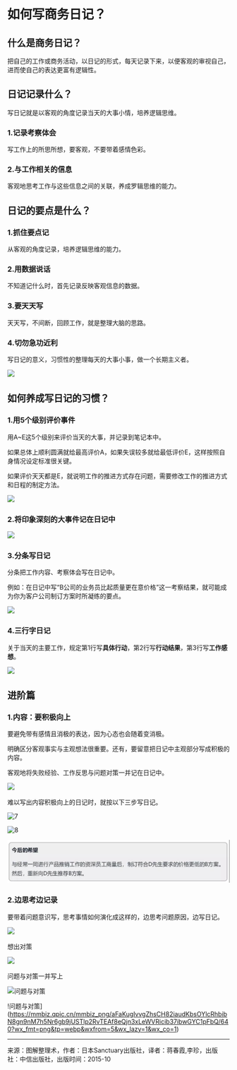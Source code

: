 # 如何写商务日记？

## 什么是商务日记？
把自己的工作或商务活动，以日记的形式，每天记录下来，以便客观的审视自己，进而使自己的表达更富有逻辑性。

## 日记记录什么？
写日记就是以客观的角度记录当天的大事小情，培养逻辑思维。

### 1.记录考察体会
写工作上的所思所想，要客观，不要带着感情色彩。

### 2.与工作相关的信息
客观地思考工作与这些信息之间的关联，养成罗辑思维的能力。

## 日记的要点是什么？

### 1.抓住要点记
从客观的角度记录，培养逻辑思维的能力。

### 2.用数据说话
不知道记什么时，首先记录反映客观信息的数据。

### 3.要天天写
天天写，不间断，回顾工作，就是整理大脑的思路。

### 4.切勿急功近利
写日记的意义，习惯性的整理每天的大事小事，做一个长期主义者。

![](https://mmbiz.qpic.cn/mmbiz_png/aFaKugIvvgZhsCH82iaudKbsOYlcRhbibNBbBobLkrPtvcoPz2icM23ick7ZZibYLstCAIxYPJWTzIoLXbnpHFDLxNw/640?wx_fmt=png&tp=webp&wxfrom=5&wx_lazy=1&wx_co=1)

## 如何养成写日记的习惯？

### 1.用5个级别评价事件
用A~E这5个级别来评价当天的大事，并记录到笔记本中。

如果总体上顺利圆满就给最高评价A，如果失误较多就给最低评价E，这样按照自身情况设定标准很关键。

如果评价天天都是E，就说明工作的推进方式存在问题，需要修改工作的推进方式和日程的制定方法。

![](https://mmbiz.qpic.cn/mmbiz_png/aFaKugIvvgZhsCH82iaudKbsOYlcRhbibNLfjKLywadonQiapIJpfm15GuO81tPEOvlqp8rRkbdaAHnDAV3aKZYwA/640?wx_fmt=png&tp=webp&wxfrom=5&wx_lazy=1&wx_co=1)

### 2.将印象深刻的大事件记在日记中

![](https://mmbiz.qpic.cn/mmbiz_png/aFaKugIvvgZhsCH82iaudKbsOYlcRhbibNy7iacnDrrRsCrxxicHNJ6vzASzaia4at2EnGg4onzqrHwksF1csQARwwQ/640?wx_fmt=png&tp=webp&wxfrom=5&wx_lazy=1&wx_co=1)

### 3.分条写日记
分条把工作内容、考察体会写在日记中。

例如：在日记中写“B公司的业务员比起质量更在意价格”这一考察结果，就可能成为你为客户公司制订方案时所凝练的要点。

![](https://mmbiz.qpic.cn/mmbiz_png/aFaKugIvvgZhsCH82iaudKbsOYlcRhbibNn3e1avXvYUM89laU03bms4U66Wic8CPNycKKGraOUYnNwCqias9neK1w/640?wx_fmt=png&tp=webp&wxfrom=5&wx_lazy=1&wx_co=1)

### 4.三行字日记
关于当天的主要工作，规定第1行写**具体行动**，第2行写**行动结果**，第3行写**工作感想**。

![](https://mmbiz.qpic.cn/mmbiz_png/aFaKugIvvgZhsCH82iaudKbsOYlcRhbibNW04ylCxTKTIIHiaY5PzzAp82qtM02Griacm0RNIicdmpJLNwpFeUtsu2Q/640?wx_fmt=png&tp=webp&wxfrom=5&wx_lazy=1&wx_co=1)

## 进阶篇
### 1.内容：要积极向上
要避免带有感情且消极的表达，因为心态也会随着变消极。

明确区分客观事实与主观想法很重要。还有，要留意把日记中主观部分写成积极的内容。

客观地将失败经验、工作反思与问题对策一并记在日记中。

![](https://mmbiz.qpic.cn/mmbiz_png/aFaKugIvvgZhsCH82iaudKbsOYlcRhbibNjn4ZbdfoloeydibLic0kMdG0QOrdF1VEanTGVY3uruNnvGzN7u5qWDJA/640?wx_fmt=png&tp=webp&wxfrom=5&wx_lazy=1&wx_co=1)

难以写出内容积极向上的日记时，就按以下三步写日记。

![7](https://mmbiz.qpic.cn/mmbiz_png/aFaKugIvvgZhsCH82iaudKbsOYlcRhbibNqNWqgyGRVicU9EVjjIxn2ke3RzWURmBNFtwA8pianYVYiaxQ4I9WPv4lg/640?wx_fmt=png&tp=webp&wxfrom=5&wx_lazy=1&wx_co=1)

![8](https://mmbiz.qpic.cn/mmbiz_png/aFaKugIvvgZhsCH82iaudKbsOYlcRhbibNDNzTIbt34T5qyLoIib6dIkaB9eUx3oHl1j1KdKOTWERPZptmJIzELOg/640?wx_fmt=png&tp=webp&wxfrom=5&wx_lazy=1&wx_co=1)

![9](images/today3.jpg)

### 2.边思考边记录
要带着问题意识写，思考事情如何演化成这样的，边思考问题原因，边写日记。

![](https://mmbiz.qpic.cn/mmbiz_png/aFaKugIvvgZhsCH82iaudKbsOYlcRhbibNPibqAXibuia2KLYLmCMmVt5HbG4UxQsvMvqws2eLdA2LE7QOJtVJ1lQMQ/640?wx_fmt=png&tp=webp&wxfrom=5&wx_lazy=1&wx_co=1)

想出对策

![](https://mmbiz.qpic.cn/mmbiz_png/aFaKugIvvgZhsCH82iaudKbsOYlcRhbibNWTa96SCSQade8g7AyusAaMlABEPuDIachBwktASHhXAAnyZXp5TmQg/640?wx_fmt=png&tp=webp&wxfrom=5&wx_lazy=1&wx_co=1)

问题与对策一并写上

![问题与对策](https://mmbiz.qpic.cn/mmbiz_png/aFaKugIvvgZhsCH82iaudKbsOYlcRhbibN1obzM8TbiaYMP8nYVWZg47ib40VlJ6SFL38XDTSCGEHjLRKDah7ed8AQ/640?wx_fmt=png&tp=webp&wxfrom=5&wx_lazy=1&wx_co=1)

!问题与对策](https://mmbiz.qpic.cn/mmbiz_png/aFaKugIvvgZhsCH82iaudKbsOYlcRhbibN8gn9nM7h5Nr6gb9jUSTlp2RvTEAf8eQjn3xLeWVRicib37ibwGYC1pFbQ/640?wx_fmt=png&tp=webp&wxfrom=5&wx_lazy=1&wx_co=1)

---

来源：图解整理术，作者：日本Sanctuary出版社，译者：蒋春霞,李珍，出版社：中信出版社，出版时间：2015-10
